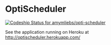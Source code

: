 # OptiScheduler

[![Codeship Status for amymliebs/opti-scheduler](https://app.codeship.com/projects/e5deb8d0-daf6-0137-d950-52cf7283ff5a/status?branch=master)](https://app.codeship.com/projects/371379)

See the application running on Heroku at http://optischeduler.herokuapp.com/
